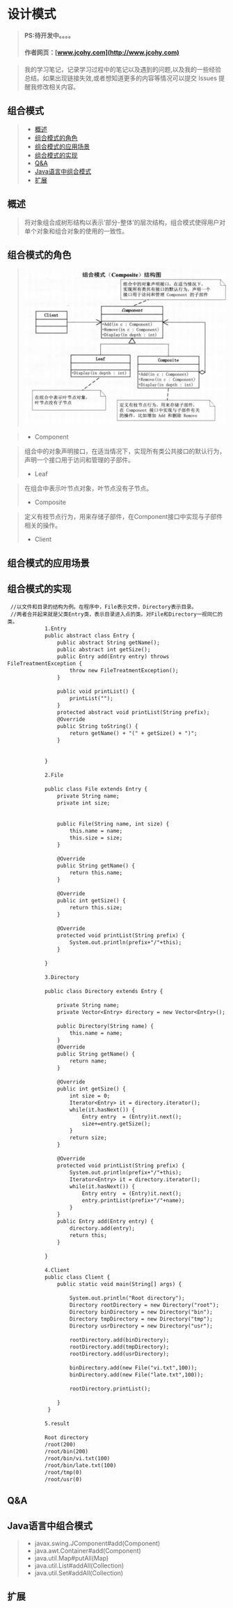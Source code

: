 
#  设计模式
> #### PS:待开发中。。。。
> #### 作者网页：[www.jcohy.com](http://www.jcohy.com)  	

>  我的学习笔记，记录学习过程中的笔记以及遇到的问题,以及我的一些经验总结。如果出现链接失效,或者想知道更多的内容等情况可以提交 Issues 提醒我修改相关内容。

## 组合模式
> * [概述](#gaishu)
> * [组合模式的角色](#role)
> * [组合模式的应用场景](#sign)
> * [组合模式的实现](#shixian)
> * [Q&A](#qa)
> * [Java语言中组合模式](#java)
> * [扩展](#kuozhan)

<p id="gaishu">

##  概述

>  将对象组合成树形结构以表示‘部分-整体’的层次结构，组合模式使得用户对单个对象和组合对象的使用的一致性。


<p id="role">

##  组合模式的角色
>  ![结构图](https://github.com/jiachao23/jcohy-study-sample/blob/master/jcohy-studydesign-pattern/src/main/resources/static/images/composite.png)

>  *  Component

>   组合中的对象声明接口，在适当情况下，实现所有类公共接口的默认行为，声明一个接口用于访问和管理的子部件。
>  *  Leaf

>   在组合中表示叶节点对象，叶节点没有子节点。
>  *  Composite

>   定义有枝节点行为，用来存储子部件，在Component接口中实现与子部件相关的操作。
>  *  Client

<p id="sign">

##  组合模式的应用场景



<p id="shixian">

##  组合模式的实现

     //以文件和目录的结构为例。在程序中，File表示文件，Directory表示目录。
     //两者合并起来就是父类Entry类，表示目录进入点的类。对File和Directory一视同仁的类。   
                1.Entry
                public abstract class Entry {
                	public abstract String getName();
                	public abstract int getSize();
                	public Entry add(Entry entry) throws FileTreatmentException {
                		throw new FileTreatmentException();
                	}
                	
                	public void printList() {
                		printList("");
                	}
                	protected abstract void printList(String prefix);
                	@Override
                	public String toString() {
                		return getName() + "(" + getSize() + ")";
                	}
                	
                	
                }
                
                2.File
                
                public class File extends Entry {
                	private String name;
                	private int size;
                	
                	
                	public File(String name, int size) {
                		this.name = name;
                		this.size = size;
                	}
                
                	@Override
                	public String getName() {
                		return this.name;
                	}
                
                	@Override
                	public int getSize() {
                		return this.size;
                	}
                
                	@Override
                	protected void printList(String prefix) {
                		System.out.println(prefix+"/"+this);
                	}
                
                }
                
                3.Directory
                
                public class Directory extends Entry {
                	
                	private String name;
                	private Vector<Entry> directory = new Vector<Entry>();
                	
                	public Directory(String name) {
                		this.name = name;
                	}
                	@Override
                	public String getName() {
                		return name;
                	}
                
                	@Override
                	public int getSize() {
                		int size = 0;
                		Iterator<Entry> it = directory.iterator();
                		while(it.hasNext()) {
                			Entry entry  = (Entry)it.next();
                			size+=entry.getSize();
                		}
                		return size;
                	}
                
                	@Override
                	protected void printList(String prefix) {
                		System.out.println(prefix+"/"+this);
                		Iterator<Entry> it = directory.iterator();
                		while(it.hasNext()) {
                			Entry entry  = (Entry)it.next();
                			entry.printList(prefix+"/"+name);
                		}
                	}
                	public Entry add(Entry entry) {
                		directory.add(entry);
                		return this;
                	}
                	
                }
                
                4.Client
                public class Client {
                  	public static void main(String[] args) {
                  		
                  		System.out.println("Root directory");
                  		Directory rootDirectory = new Directory("root");
                  		Directory binDirectory = new Directory("bin");
                  		Directory tmpDirectory = new Directory("tmp");
                  		Directory usrDirectory = new Directory("usr");
                  		
                  		rootDirectory.add(binDirectory);
                  		rootDirectory.add(tmpDirectory);
                  		rootDirectory.add(usrDirectory);
                  		
                  		binDirectory.add(new File("vi.txt",100));
                  		binDirectory.add(new File("late.txt",100));
                  		
                  		rootDirectory.printList();
                  		
                  	}
                 }

                5.result
                
                Root directory
                /root(200)
                /root/bin(200)
                /root/bin/vi.txt(100)
                /root/bin/late.txt(100)
                /root/tmp(0)
                /root/usr(0)
<p id="qa">

##  Q&A

       
<p id="java">
        
##  Java语言中组合模式

>  *  javax.swing.JComponent#add(Component)
>  *  java.awt.Container#add(Component)
>  *  java.util.Map#putAll(Map)
>  *  java.util.List#addAll(Collection)
>  *  java.util.Set#addAll(Collection)


<p id="kuozhan">

##  扩展
    
    
    